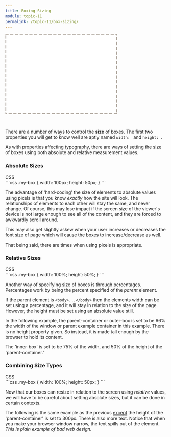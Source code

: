 ```yaml
---
title: Boxing Sizing
module: topic-11
permalink: /topic-11/box-sizing/
---
```


<div class="divider-heading"></div>

<img src="../img/box-model-content.gif" alt="drawing basic boxes" style="width: 350px; margin: 0 auto 30px;" />

There are a number of ways to control the **size** of boxes. The first two properties you will get to know well are aptly named `width: ` and `height: `.

As with properties affecting typography, there are ways of setting the size of boxes using both absolute and relative measurement values.


<h3>Absolute Sizes</h3>

<div class="code-heading">
  <span class="css">CSS</span>
</div>
```css
.my-box {
  width: 100px;
  height: 50px;
}
```

The advantage of 'hard-coding' the size of elements to absolute values using pixels is that you know _exactly_ how the site will look. The relationships of elements to each other will stay the same, and never change. Of course, this may lose impact if the screen size of the viewer's device is not large enough to see all of the content, and they are forced to awkwardly scroll around.

This may also get slightly askew when your user increases or decreases the font size of page which will cause the boxes to increase/decrease as well.

That being said, there are times when using pixels is appropriate.

<div class="codepen-embed">
  <p data-height="400" data-theme-id="30567" data-slug-hash="OObdbv" data-default-tab="css,result" data-user="Media-Ed-Online" data-embed-version="2" data-pen-title="[Topic-09]  Box Models, Pt. 1" class="codepen"></p>
</div>

<h3>Relative Sizes</h3>

<div class="code-heading">
  <span class="css">CSS</span>
</div>
```css
.my-box {
  width: 100%;
  height: 50%;
}
```

Another way of specifying size of boxes is through percentages. Percentages work by being the percent specified of the _parent_ element.

If the parent element is `<body>...</body>` then the elements width can be set using a percentage, and it will stay in relation to the size of the page. However, the height must be set using an absolute value still.

In the following example, the parent-container or outer-box is set to be 66% the width of the window or parent example container in this example. There is no height property given. So instead, it is made tall enough by the browser to hold its content.

The 'inner-box' is set to be 75% of the width, and 50% of the height of the 'parent-container.'

<div class="codepen-embed">
  <p data-height="400" data-theme-id="30567" data-slug-hash="qVqgxR" data-default-tab="css,result" data-user="Media-Ed-Online" data-embed-version="2" data-pen-title="[Topic-09] Box Models, Pt. 2" class="codepen"></p>
</div>


<h3 id="combine-size">Combining Size Types</h3>

<div class="code-heading">
  <span class="css">CSS</span>
</div>
```css
.my-box {
  width: 100%;
  height: 50px;
}
```

Now that our boxes can resize in relation to the screen using _relative_ values, we will have to be careful about setting absolute sizes, but it can be done in certain contexts.

The following is the same example as the previous <u>except</u> the height of the 'parent-container' is set to 300px. There is also more text. Notice that when you make your browser window narrow, the text spills out of the element. _This is plain example of bad web design._

<div class="codepen-embed">
  <p data-height="600" data-theme-id="30567" data-slug-hash="VrmRZX" data-default-tab="css,result" data-user="Media-Ed-Online" data-embed-version="2" data-pen-title="[Topic-09] Box Models, Pt. 3" class="codepen"></p>
</div>
